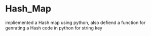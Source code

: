 # Hash_Map
impliemented a Hash map using python, also defiend a function for genrating a Hash code in python for string key
